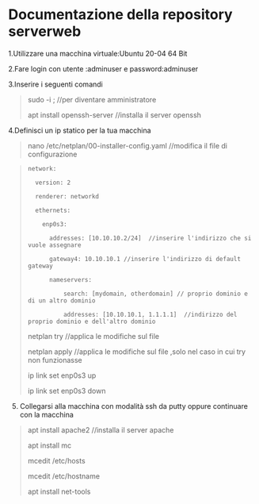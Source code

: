 
# Documentazione della repository serverweb

1.Utilizzare una macchina virtuale:Ubuntu 20-04 64 Bit

2.Fare login con utente :adminuser e password:adminuser

3.Inserire i seguenti comandi

>sudo -i ; //per diventare amministratore
>
>apt install openssh-server //installa il server openssh
>
4.Definisci un ip statico per la tua macchina

>nano /etc/netplan/00-installer-config.yaml //modifica il file di configurazione

>
>
>     network:
>
>       version: 2
>
>       renderer: networkd
>
>       ethernets:
>
>         enp0s3:
>     
>           addresses: [10.10.10.2/24]  //inserire l'indirizzo che si vuole assegnare
>
>           gateway4: 10.10.10.1 //inserire l'indirizzo di default gateway
>
>           nameservers:
>
>               search: [mydomain, otherdomain] // proprio dominio e di un altro dominio
>
>               addresses: [10.10.10.1, 1.1.1.1]  //indirizzo del proprio dominio e dell'altro dominio
>
>netplan try //applica le modifiche sul file
>
>netplan apply //applica le modifiche sul file ,solo nel caso in cui try non funzionasse
>
>ip link set enp0s3 up
>
>ip link set enp0s3 down

5. Collegarsi alla macchina con modalità ssh da putty oppure continuare con la macchina

>apt install apache2 //installa il server apache
>
>apt install mc 
>
>mcedit /etc/hosts
>
>mcedit /etc/hostname
>
>apt install net-tools
>
